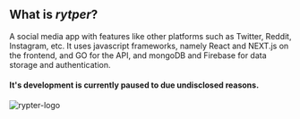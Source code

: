 
## What is <i>rytper</i>?
A social media app with features like other platforms such as Twitter, Reddit, Instagram, etc. It uses javascript frameworks, namely React and NEXT.js on the frontend, and GO for the API, and mongoDB and Firebase for data storage and authentication.

#### It's development is currently paused to due undisclosed reasons. 
![rypter-logo](https://user-images.githubusercontent.com/69627509/201499374-94a1b1a6-f7d3-4f78-b453-b4b06f7bdee0.png)
